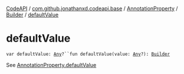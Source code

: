 [CodeAPI](../../../index.md) / [com.github.jonathanxd.codeapi.base](../../index.md) / [AnnotationProperty](../index.md) / [Builder](index.md) / [defaultValue](.)

# defaultValue

`var defaultValue: `[`Any`](https://kotlinlang.org/api/latest/jvm/stdlib/kotlin/-any/index.html)`?``fun defaultValue(value: `[`Any`](https://kotlinlang.org/api/latest/jvm/stdlib/kotlin/-any/index.html)`?): `[`Builder`](index.md)

See [AnnotationProperty.defaultValue](../default-value.md)

